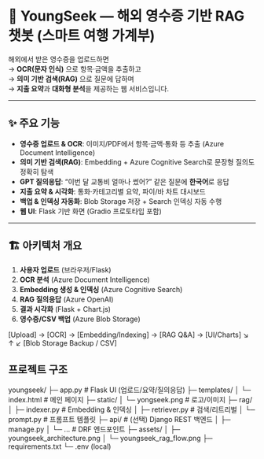 # 💬 YoungSeek — 해외 영수증 기반 RAG 챗봇 (스마트 여행 가계부)

해외에서 받은 영수증을 업로드하면  
→ **OCR(문자 인식)** 으로 항목·금액을 추출하고  
→ **의미 기반 검색(RAG)** 으로 질문에 답하며  
→ **지출 요약**과 **대화형 분석**을 제공하는 웹 서비스입니다.

---

## ✨ 주요 기능

- **영수증 업로드 & OCR**: 이미지/PDF에서 항목·금액·통화 등 추출 (Azure Document Intelligence)
- **의미 기반 검색(RAG)**: Embedding + Azure Cognitive Search로 문장형 질의도 정확히 탐색
- **GPT 질의응답**: “이번 달 교통비 얼마나 썼어?” 같은 질문에 **한국어**로 응답
- **지출 요약 & 시각화**: 통화·카테고리별 요약, 파이/바 차트 대시보드
- **백업 & 인덱싱 자동화**: Blob Storage 저장 + Search 인덱싱 자동 수행
- **웹 UI**: Flask 기반 화면 (Gradio 프로토타입 포함)

---

## 🏗️ 아키텍처 개요

1. **사용자 업로드** (브라우저/Flask)
2. **OCR 분석** (Azure Document Intelligence)
3. **Embedding 생성 & 인덱싱** (Azure Cognitive Search)
4. **RAG 질의응답** (Azure OpenAI)
5. **결과 시각화** (Flask + Chart.js)
6. **영수증/CSV 백업** (Azure Blob Storage)

[Upload] → [OCR] → [Embedding/Indexing] → [RAG Q&A] → [UI/Charts] ↘
↑ ↙
[Blob Storage Backup / CSV]

## 프로젝트 구조 
youngseek/
├─ app.py                   # Flask UI (업로드/요약/질의응답)
├─ templates/
│   └─ index.html           # 메인 페이지
├─ static/
│   └─ yongseek.png         # 로고/이미지
├─ rag/
│   ├─ indexer.py           # Embedding & 인덱싱
│   ├─ retriever.py         # 검색/리트리벌
│   └─ prompt.py            # 프롬프트 템플릿
├─ api/                     # (선택) Django REST 백엔드
│   ├─ manage.py
│   └─ ...                  # DRF 엔드포인트
├─ assets/
│   ├─ youngseek_architecture.png
│   └─ youngseek_rag_flow.png
├─ requirements.txt
└─ .env (local)

